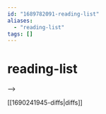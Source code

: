 ```yaml
---
id: "1689782091-reading-list"
aliases:
  - "reading-list"
tags: []
---
```


# reading-list

--> 

[[1690241945-diffs|diffs]]


